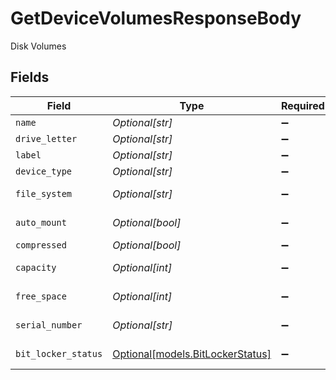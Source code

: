 # GetDeviceVolumesResponseBody

Disk Volumes


## Fields

| Field                                                            | Type                                                             | Required                                                         | Description                                                      |
| ---------------------------------------------------------------- | ---------------------------------------------------------------- | ---------------------------------------------------------------- | ---------------------------------------------------------------- |
| `name`                                                           | *Optional[str]*                                                  | :heavy_minus_sign:                                               | Name                                                             |
| `drive_letter`                                                   | *Optional[str]*                                                  | :heavy_minus_sign:                                               | Drive Letter                                                     |
| `label`                                                          | *Optional[str]*                                                  | :heavy_minus_sign:                                               | Volume Label                                                     |
| `device_type`                                                    | *Optional[str]*                                                  | :heavy_minus_sign:                                               | Device Type                                                      |
| `file_system`                                                    | *Optional[str]*                                                  | :heavy_minus_sign:                                               | File System Type                                                 |
| `auto_mount`                                                     | *Optional[bool]*                                                 | :heavy_minus_sign:                                               | Automatically Mounted                                            |
| `compressed`                                                     | *Optional[bool]*                                                 | :heavy_minus_sign:                                               | Compressed                                                       |
| `capacity`                                                       | *Optional[int]*                                                  | :heavy_minus_sign:                                               | Capacity (bytes)                                                 |
| `free_space`                                                     | *Optional[int]*                                                  | :heavy_minus_sign:                                               | Free Space (bytes)                                               |
| `serial_number`                                                  | *Optional[str]*                                                  | :heavy_minus_sign:                                               | Serial Number                                                    |
| `bit_locker_status`                                              | [Optional[models.BitLockerStatus]](../models/bitlockerstatus.md) | :heavy_minus_sign:                                               | BitLocker Status                                                 |